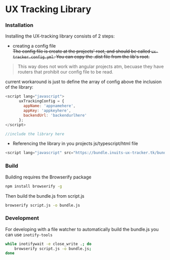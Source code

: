 # UX Tracking Library


### Installation
Installing the UX-tracking library consists of 2 steps:

* creating a config file  
~~The config file is create at the projects' root, and should be called `ux-tracker.config.yml`. 
You can copy the .dist file from the lib's root.~~
> This way does not work with angular projects atm, becuase they have routers that prohibit our config file to be read.

current workaround is just to define the array of config above the inclusion of the library:
```javascript
<script lang="javascript">
      uxTrackingConfig = {
        appName: 'appnamehere',
        appKey: 'appkeyhere',                                            
        backendUrl: 'backendurlhere'
      };
</script>

//include the library here
```

* Referencing the library in you projects js/typescript/html file  
```javascript
<script lang="javascript" src="https://bundle.inuits-ux-tracker.tk/bundle.js"></script>
```


### Build
Building requires the Browserify package
```bash
npm install browserify -g
```

Then build the bundle.js from script.js
```bash
browserify script.js -o bundle.js
```

### Development
For developing with a file watcher to automatically build the bundle.js you can use `inotify-tools`
```bash
while inotifywait -e close_write .; do 
    browserify script.js -o bundle.js; 
done
```
